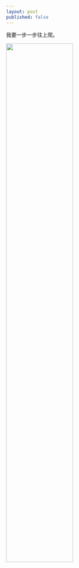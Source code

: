 ```yaml
---
layout: post
published: false
---
```


我要一步一步往上爬。


<img src="https://github.com/szyangcheng/lawyer/blob/552ffd1491c7afcfb8a0bd959970060025ff597d/3621680183162_.pic_hd.jpg" width="60%">
